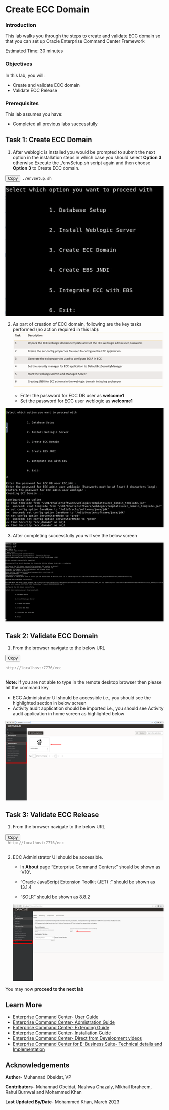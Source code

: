 # Create ECC Domain

### Introduction


This lab walks you through the steps to create and validate ECC domain so that you can set up Oracle Enterprise Command Center Framework



Estimated Time: 30 minutes

### Objectives
In this lab, you will:
* Create and validate ECC domain
* Validate ECC Release


### Prerequisites

This lab assumes you have:
* Completed all previous labs successfully 

##  

## Task 1: Create ECC Domain

1. After weblogic is installed you would be prompted to submit the next option in the installation steps in which case you should  select **Option 3** otherwise Execute the ./envSetup.sh script again and then choose **Option 3** to Create ECC domain. 

<pre><button class="copy-button" title="Copy text to clipboard">Copy</button><code class="hljs apache"><span class="copy-code"><span class="hljs-attribute"> ./envSetup.sh
</span></code></pre></li>



![Select option 3](../images/selectoption.png "Select option 3")


2. As part of creation of ECC domain, following are the key tasks performed (no action required in this lab):
![These are the key tasks performed](../images/eccdomain.png "Key tasks performed")

   * Enter the password for ECC DB user as **welcome1** 
   * Set the password for ECC user weblogic as **welcome1**



![Create ECC domain by entering ECC dB user and weblogic passwords](../images/weblogic1000.png "Create ECC domain")

3. After completing successfully you will see the below screen

![Create ECC domain](../images/eccdomainsuccess.png "Create ECC domain")


## Task 2: Validate ECC Domain

1. From the browser navigate to the below URL 

<pre><button class="copy-button" title="Copy text to clipboard">Copy</button><code class="hljs apache"><span class="copy-code"><span class="hljs-attribute"><div style="color:grey"> 
http://localhost:7776/ecc
</div>
</span></code></pre></li>

**Note:** If you are not able to type in the remote desktop browser then please hit the command key


   * ECC Administrator UI should be accessible i.e., you should see the highlighted section in below  screen
   * Activity audit application should be imported i.e., you should see Activity audit application in home screen as highlighted below


   ![Validate ECC domain](../images/validateeccdomain6.png "Validate ECC domain")




## Task 3: Validate ECC Release


1. From the browser navigate to the below URL

<pre><button class="copy-button" title="Copy text to clipboard">Copy</button><code class="hljs apache"><span class="copy-code"><span class="hljs-attribute"><div style="color:grey"> http://localhost:7776/ecc
</div>
</span></code></pre></li>
2. ECC Administrator UI should be accessible.

   * In **About** page “Enterprise Command Centers:” should be shown as ‘V10’.

   * “Oracle JavaScript Extension Toolkit (JET) :” should be shown as 13.1.4 

   * “SOLR” should be shown as 8.8.2

   ![Validate ECC release](../images/validateabout5.png "Validate ECC release")



You may now **proceed to the next lab**


## Learn More
* [Enterprise Command Center- User Guide](https://docs.oracle.com/cd/E26401_01/doc.122/e22956/T27641T671922.htm)
* [Enterprise Command Center- Admistration Guide](https://docs.oracle.com/cd/E26401_01/doc.122/f34732/toc.htm)
* [Enterprise Command Center- Extending Guide](https://docs.oracle.com/cd/E26401_01/doc.122/f21671/T673609T673618.htm)
* [Enterprise Command Center- Installation Guide](https://support.oracle.com/epmos/faces/DocumentDisplay?_afrLoop=264801675930013&id=2495053.1&_afrWindowMode=0&_adf.ctrl-state=1c6rxqpyoj_102)
* [Enterprise Command Center- Direct from Development videos](https://learn.oracle.com/ols/course/ebs-enterprise-command-centers-direct-from-development/50662/60350)
* [Enterprise Command Center for E-Business Suite- Technical details and Implementation](https://mylearn.oracle.com/ou/component/-/117416)

## Acknowledgements

**Author**- Muhannad Obeidat, VP

**Contributors**-  Muhannad Obeidat, Nashwa Ghazaly, Mikhail Ibraheem, Rahul Burnwal and Mohammed Khan

**Last Updated By/Date**- Mohammed Khan, March 2023

